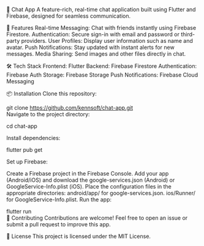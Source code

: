 📱 Chat App
A feature-rich, real-time chat application built using Flutter and Firebase, designed for seamless communication.

🚀 Features
Real-time Messaging: Chat with friends instantly using Firebase Firestore.
Authentication: Secure sign-in with email and password or third-party providers.
User Profiles: Display user information such as name and avatar.
Push Notifications: Stay updated with instant alerts for new messages.
Media Sharing: Send images and other files directly in chat.

🛠️ Tech Stack
Frontend: Flutter
Backend: Firebase Firestore
Authentication: Firebase Auth
Storage: Firebase Storage
Push Notifications: Firebase Cloud Messaging

📦 Installation
Clone this repository:

git clone https://github.com/kennsoft/chat-app.git  
Navigate to the project directory:


cd chat-app  

Install dependencies:

flutter pub get  

Set up Firebase:

Create a Firebase project in the Firebase Console.
Add your app (Android/iOS) and download the google-services.json (Android) or GoogleService-Info.plist (iOS).
Place the configuration files in the appropriate directories:
android/app/ for google-services.json.
ios/Runner/ for GoogleService-Info.plist.
Run the app:


flutter run  
🤝 Contributing
Contributions are welcome! Feel free to open an issue or submit a pull request to improve this app.

📜 License
This project is licensed under the MIT License.

